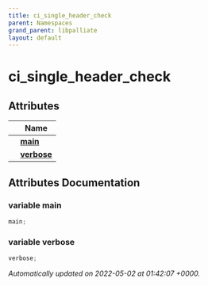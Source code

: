 ```yaml
---
title: ci_single_header_check
parent: Namespaces
grand_parent: libpalliate
layout: default
---
```


# ci_single_header_check



## Attributes

|                | Name           |
| -------------- | -------------- |
| | **[main](/libpalliate/generated/Namespaces/namespaceci__single__header__check#variable-main)**  |
| | **[verbose](/libpalliate/generated/Namespaces/namespaceci__single__header__check#variable-verbose)**  |



## Attributes Documentation

### variable main

```python
main;
```


### variable verbose

```python
verbose;
```






_Automatically updated on 2022-05-02 at 01:42:07 +0000._
